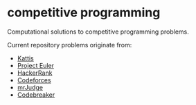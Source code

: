 # competitive programming
Computational solutions to competitive programming problems.

Current repository problems originate from:
- [Kattis](https://open.kattis.com)
- [Project Euler](https://projecteuler.net)
- [HackerRank](https://hackerrank.com)
- [Codeforces](https://codeforces.com)
- [mrJudge](https://dunjudge.me)
- [Codebreaker](https://codebreaker.xyz)